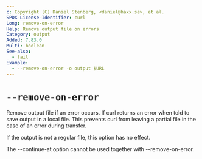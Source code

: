 ```yaml
---
c: Copyright (C) Daniel Stenberg, <daniel@haxx.se>, et al.
SPDX-License-Identifier: curl
Long: remove-on-error
Help: Remove output file on errors
Category: output
Added: 7.83.0
Multi: boolean
See-also:
  - fail
Example:
  - --remove-on-error -o output $URL
---
```


# `--remove-on-error`

Remove output file if an error occurs. If curl returns an error when told to
save output in a local file. This prevents curl from leaving a partial file in
the case of an error during transfer.

If the output is not a regular file, this option has no effect.

The --continue-at option cannot be used together with --remove-on-error.
